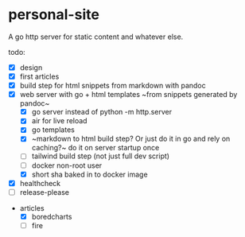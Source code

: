 # personal-site

A go http server for static content and whatever else.

todo:

- [x] design
- [x] first articles
- [x] build step for html snippets from markdown with pandoc
- [x] web server with go + html templates ~from snippets generated by pandoc~
  - [x] go server instead of python -m http.server
  - [x] air for live reload
  - [x] go templates
  - [x] ~markdown to html build step? Or just do it in go and rely on caching?~
        do it on server startup once
  - [ ] tailwind build step (not just full dev script)
  - [ ] docker non-root user
  - [x] short sha baked in to docker image
- [x] healthcheck
- [ ] release-please
- articles
  - [x] boredcharts
  - [ ] fire
